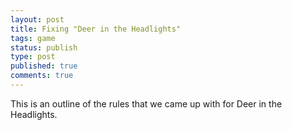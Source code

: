 ```yaml
---
layout: post
title: Fixing "Deer in the Headlights"
tags: game
status: publish
type: post
published: true
comments: true
---
```

This is an outline of the rules that we came up with for Deer in the Headlights.
